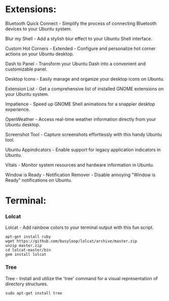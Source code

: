 # Extensions:
Bluetooth Quick Connect - Simplify the process of connecting Bluetooth devices to your Ubuntu system.

Blur my Shell - Add a stylish blur effect to your Ubuntu Shell interface.

Custom Hot Corners - Extended - Configure and personalize hot corner actions on your Ubuntu desktop.

Dash to Panel - Transform your Ubuntu Dash into a convenient and customizable panel.

Desktop Icons - Easily manage and organize your desktop icons on Ubuntu.

Extension List - Get a comprehensive list of installed GNOME extensions on your Ubuntu system.

Impatience - Speed up GNOME Shell animations for a snappier desktop experience.

OpenWeather - Access real-time weather information directly from your Ubuntu desktop.

Screenshot Tool - Capture screenshots effortlessly with this handy Ubuntu tool.

Ubuntu Appindicators - Enable support for legacy application indicators in Ubuntu.

Vitals - Monitor system resources and hardware information in Ubuntu.

Window is Ready - Notification Remover - Disable annoying "Window is Ready" notifications on Ubuntu.

# Terminal:
### Lolcat
Lolcat - Add rainbow colors to your terminal output with this fun script.

```
apt-get install ruby
wget https://github.com/busyloop/lolcat/archive/master.zip
unzip master.zip
cd lolcat-master/bin
gem install lolcat
```
### Tree
Tree - Install and utilize the 'tree' command for a visual representation of directory structures.

```
sudo apt-get install tree
```
